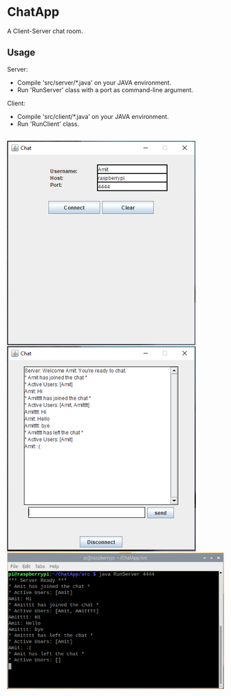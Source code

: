# ChatApp

A Client-Server chat room.


## Usage
Server:
- Compile 'src/server/*.java' on your JAVA environment.
- Run 'RunServer' class with a port as command-line argument.

Client:
- Compile 'src/client/*.java' on your JAVA environment.
- Run 'RunClient' class.

\
<img src="images/screenshot1.PNG">
<img src="images/screenshot2.PNG">
<img src="images/screenshot3.PNG">
